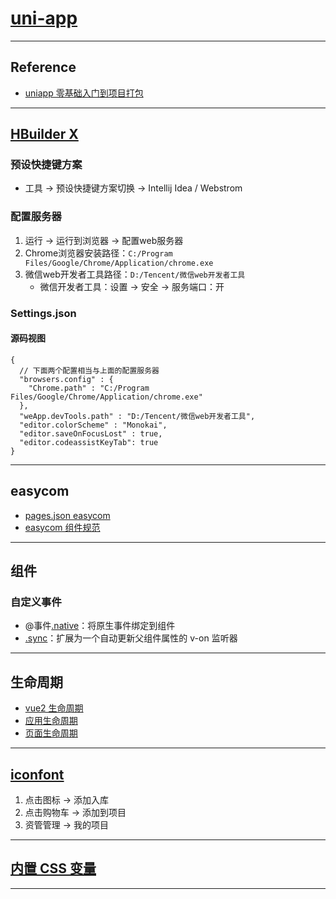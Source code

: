 # [uni-app](https://uniapp.dcloud.net.cn/)

---
## Reference
- [uniapp 零基础入门到项目打包](https://www.bilibili.com/video/BV1mT411K7nW)
---
## [HBuilder X](https://www.dcloud.io/hbuilderx.html)
### 预设快捷键方案
- 工具 → 预设快捷键方案切换 → Intellij Idea / Webstrom
### 配置服务器
1. 运行 → 运行到浏览器 → 配置web服务器
2. Chrome浏览器安装路径：`C:/Program Files/Google/Chrome/Application/chrome.exe`
3. 微信web开发者工具路径：`D:/Tencent/微信web开发者工具`
    - 微信开发者工具：设置 → 安全 → 服务端口：开
### Settings.json
#### 源码视图
```json5
{
  // 下面两个配置相当与上面的配置服务器
  "browsers.config" : {
    "Chrome.path" : "C:/Program Files/Google/Chrome/Application/chrome.exe"
  },
  "weApp.devTools.path" : "D:/Tencent/微信web开发者工具",
  "editor.colorScheme" : "Monokai",
  "editor.saveOnFocusLost" : true,
  "editor.codeassistKeyTab": true
}
```
---
## easycom
- [pages.json easycom](https://uniapp.dcloud.net.cn/collocation/pages.html#easycom)
- [easycom 组件规范](https://uniapp.dcloud.net.cn/component/#easycom%E7%BB%84%E4%BB%B6%E8%A7%84%E8%8C%83)
---
## 组件
### 自定义事件
- @事件[.native](https://uniapp.dcloud.net.cn/tutorial/vue-components.html#%E5%B0%86%E5%8E%9F%E7%94%9F%E4%BA%8B%E4%BB%B6%E7%BB%91%E5%AE%9A%E5%88%B0%E7%BB%84%E4%BB%B6)：将原生事件绑定到组件
- [.sync](https://uniapp.dcloud.net.cn/tutorial/vue-components.html#sync-%E4%BF%AE%E9%A5%B0%E7%AC%A6)：扩展为一个自动更新父组件属性的 v-on 监听器
---
## 生命周期
- [vue2 生命周期](https://uniapp.dcloud.net.cn/tutorial/vue-api.html#%E7%94%9F%E5%91%BD%E5%91%A8%E6%9C%9F)
- [应用生命周期](https://uniapp.dcloud.net.cn/collocation/App.html#applifecycle)
- [页面生命周期](https://uniapp.dcloud.net.cn/tutorial/page.html#lifecycle)
---
## [iconfont](https://www.iconfont.cn/)
1. 点击图标 → 添加入库
2. 点击购物车 → 添加到项目
3. 资管管理 →  我的项目
---
## [内置 CSS 变量](https://uniapp.dcloud.net.cn/tutorial/syntax-css.html#css-%E5%8F%98%E9%87%8F)

---